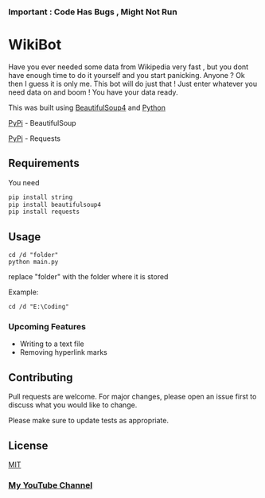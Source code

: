 ### Important : Code Has Bugs , Might Not Run
# WikiBot

Have you ever needed some data from Wikipedia very fast , but you dont have enough time to do it yourself and you start panicking. Anyone ? Ok then I guess it is only me. 
This bot will do just that ! Just enter whatever you need data on and boom ! You have your data ready.


This was built using [BeautifulSoup4](https://en.wikipedia.org/wiki/Beautiful_Soup_(HTML_parser)) and [Python](https://en.wikipedia.org/wiki/Python_(programming_language))

[PyPi](https://pypi.org/project/beautifulsoup4/) - BeautifulSoup


[PyPi](https://pypi.org/project/requests/) - Requests 

## Requirements

You need

```bash
pip install string
pip install beautifulsoup4
pip install requests
```



## Usage

```
cd /d "folder"
python main.py
```

replace "folder" with the folder where it is stored 


Example: 


```
cd /d "E:\Coding"
```



### Upcoming Features
- Writing to a text file
- Removing hyperlink marks

## Contributing
Pull requests are welcome. For major changes, please open an issue first to discuss what you would like to change.

Please make sure to update tests as appropriate.

## License
[MIT](https://github.com/fast-and-curious-1910/wiki-bot/blob/master/LICENSE)


### [My YouTube Channel](https://www.youtube.com/channel/UCdfaHl9USu-J-kp4Bj_7J2Q?sub_confirmation=1)

